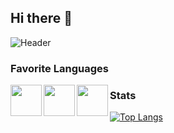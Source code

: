 ## Hi there 👋

![Header](https://github.com/theRealFr13nd/theRealFr13nd/blob/main/static/terminal.gif "Header")


### Favorite Languages
<img src="https://github.com/theRealFr13nd/theRealFr13nd/blob/main/static/python.svg" align=left width=50 height=50>
<img src="https://github.com/theRealFr13nd/theRealFr13nd/blob/main/static/csharp.svg" align=left width=50 height=50>
<img src="https://github.com/theRealFr13nd/theRealFr13nd/blob/main/static/go.svg" align=left width=50 height=50>

### Stats
[![Top Langs](https://github-readme-stats.vercel.app/api/top-langs/?username=theRealFr13nd)](https://github.com/anuraghazra/github-readme-stats)
<!--

Here are some ideas to get you started:

- 🔭 I’m currently working on ...
- 🌱 I’m currently learning ...
- 👯 I’m looking to collaborate on ...
- 🤔 I’m looking for help with ...
- 💬 Ask me about ...
- 📫 How to reach me: ...
- 😄 Pronouns: ...
- ⚡ Fun fact: ...
-->
